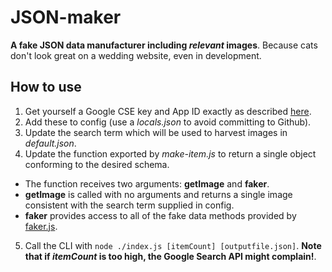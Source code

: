 # JSON-maker

**A fake JSON data manufacturer including *relevant* images**.  Because cats don't look great on a wedding website, even in development.

## How to use

1. Get yourself a Google CSE key and App ID exactly as described [here](https://www.npmjs.com/package/google-images).
2. Add these to config (use a *locals.json* to avoid committing to Github).
3. Update the search term which will be used to harvest images in *default.json*.
4. Update the function exported by *make-item.js* to return a single object conforming to the desired schema.
  - The function receives two arguments: **getImage** and **faker**.
  - **getImage** is called with no arguments and returns a single image consistent with the search term supplied in config.
  - **faker** provides access to all of the fake data methods provided by [faker.js](https://github.com/marak/Faker.js/).
5. Call the CLI with `node ./index.js [itemCount] [outputfile.json]`.  **Note that if *itemCount* is too high, the Google Search API might complain!**.

